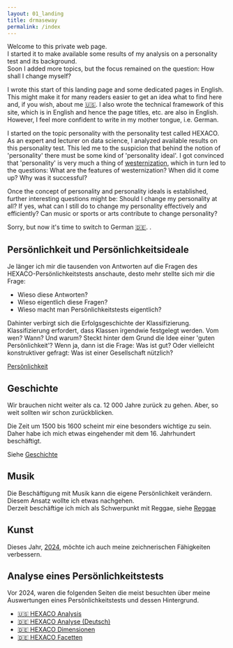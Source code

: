 ```yaml
---
layout: 01_landing
title: drmaseway
permalink: /index
---
```



Welcome to this private web page. <br>
I started it to make available some results of my analysis on a personality test and its background. <br>
Soon I added more topics, but the focus remained on the question: How shall I change myself?

I wrote this start of this landing page and some dedicated pages in English. This might make it for many readers easier to get an idea what to find here and, if you wish, about me  [:us:](aboutme). I also wrote the technical framework of this site, which is in English and hence the page titles, etc. are also in English. However, I feel more confident to write in my mother tongue, i.e. German.

I started on the topic personality with the personality test called HEXACO. As an expert and lecturer on data science, I analyzed available results on this personality test. This led me to the suspicion that behind the notion of 'personality' there must be some kind of 'personality ideal'. I got convinced that 'personality' is very much a thing of [westernization](westernization), which in turn led to the questions: What are the features of westernization? When did it come up? Why was it successful?

Once the concept of personality and personality ideals is established, further interesting questions might be: Should I change my personality at all? If yes, what can I still do to change my personality effectively and efficiently? Can music or sports or arts contribute to change personality?

Sorry, but now it's time to switch to German  [:de:](). .


## Persönlichkeit und Persönlichkeitsideale

Je länger ich mir die tausenden von Antworten auf die Fragen des HEXACO-Persönlichkeitstests anschaute, desto mehr stellte sich mir die Frage:
- Wieso diese Antworten? 
- Wieso eigentlich diese Fragen?  
- Wieso macht man Persönlichkeitstests eigentlich?

Dahinter verbirgt sich die Erfolgsgeschichte der Klassifizierung. Klassifizierung erfordert, dass Klassen irgendwie festgelegt werden. Vom wen? Wann? Und warum?
Steckt hinter dem Grund die Idee einer 'guten Persönlichkeit'? Wenn ja, dann ist die Frage: Was ist gut? Oder vielleicht konstruktiver gefragt: Was ist einer Gesellschaft nützlich?

[Persönlichkeit](personality_conclusions_part_1)


## Geschichte

Wir brauchen nicht weiter als ca. 12 000 Jahre zurück zu gehen. Aber, so weit sollten wir schon zurückblicken. 

Die Zeit um 1500 bis 1600 scheint mir eine besonders wichtige zu sein. Daher habe ich mich etwas eingehender mit dem 16. Jahrhundert beschäftigt.

Siehe [Geschichte](history_de_overview)


## Musik

Die Beschäftigung mit Musik kann die eigene Persönlichkeit verändern. Diesem Ansatz wollte ich etwas nachgehen.<br>
Derzeit beschäftige ich mich als Schwerpunkt mit Reggae, siehe [Reggae](Reggae)


## Kunst

Dieses Jahr, [2024](greetings_2024), möchte ich auch meine zeichnerischen Fähigkeiten verbessern.


## Analyse eines Persönlichkeitstests

Vor 2024, waren die folgenden Seiten die meist besuchten über meine Auswertungen eines Persönlichkeitstests und dessen Hintergrund.

- [:us: HEXACO Analysis](HEXACO)
- [:de: HEXACO Analyse (Deutsch)](HEXACO_Analyse_DE)
- [:de: HEXACO Dimensionen](dimensions_DE)
- [:de: HEXACO Facetten](facetten_DE)



